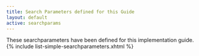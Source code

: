 ```yaml
---
title: Search Parameters defined for this Guide
layout: default
active: searchparams
---
```


These searchparameters have been defined for this implementation guide.
{% include list-simple-searchparameters.xhtml %}
